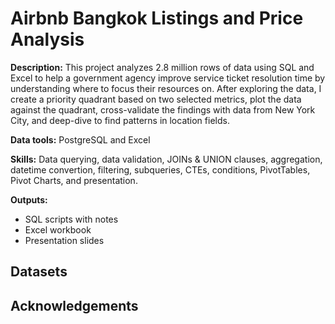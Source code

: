 # Airbnb Bangkok Listings and Price Analysis

**Description:** This project analyzes 2.8 million rows of data using SQL and Excel to help a government agency improve service ticket resolution time by understanding where to focus their resources on. After exploring the data, I create a priority quadrant based on two selected metrics, plot the data against the quadrant, cross-validate the findings with data from New York City, and deep-dive to find patterns in location fields.

**Data tools:** PostgreSQL and Excel

**Skills:** Data querying, data validation, JOINs & UNION clauses, aggregation, datetime convertion, filtering, subqueries, CTEs, conditions, PivotTables, Pivot Charts, and presentation.

**Outputs:**  
- SQL scripts with notes 
- Excel workbook
- Presentation slides

## Datasets


## Acknowledgements
